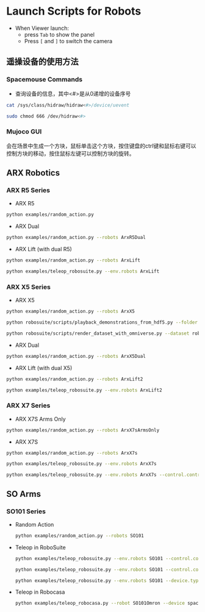# Launch Scripts for Robots

* When Viewer launch:
  * press `Tab` to show the panel
  * Press `[` and `]`  to switch the camera 

## 遥操设备的使用方法
### Spacemouse Commands
* 查询设备的信息，其中<#>是从0递增的设备序号
```bash
cat /sys/class/hidraw/hidraw<#>/device/uevent
```
```bash
sudo chmod 666 /dev/hidraw<#>
```

### Mujoco GUI
会在场景中生成一个方块，鼠标单击这个方块，按住键盘的ctrl键和鼠标右键可以控制方块的移动，按住鼠标左键可以控制方块的旋转。


## ARX Robotics

### ARX R5 Series
* ARX R5
```bash
python examples/random_action.py
```

* ARX Dual
```bash
python examples/random_action.py --robots ArxR5Dual
```

* ARX Lift (with dual R5)
```bash
python examples/random_action.py --robots ArxLift
```
```bash
python examples/teleop_robosuite.py --env.robots ArxLift
```

### ARX X5 Series
* ARX X5
```bash
python examples/random_action.py --robots ArxX5
```
```bash
python robosuite/scripts/playback_demonstrations_from_hdf5.py --folder  robosuite/models/assets/demonstrations_private/1751959069_4537017/ --use-actions
```
```bash
python robosuite/scripts/render_dataset_with_omniverse.py --dataset robosuite/models/assets/demonstrations_private/1751959069_4537017/demo.hdf5 --ds_format robosuite --episode 1 --camera agentview frontview --width 1920 --height 1080 --renderer RayTracedLighting --save_video --hide_sites --rgb --normals
```
* ARX Dual
```bash
python examples/random_action.py --robots ArxX5Dual
```

* ARX Lift (with dual X5)
```bash
python examples/random_action.py --robots ArxLift2
```
```bash
python examples/teleop_robosuite.py --env.robots ArxLift2
```

### ARX X7 Series

* ARX X7S Arms Only
```bash
python examples/random_action.py --robots ArxX7sArmsOnly
```

* ARX X7S
```bash
python examples/random_action.py --robots ArxX7s
```
```bash
python examples/teleop_robosuite.py --env.robots ArxX7s
```
```bash
python examples/teleop_robosuite.py --env.robots ArxX7s --control.controller WHOLE_BODY_IK --device.type mjgui
```

## SO Arms
### SO101 Series
* Random Action
  ```bash
  python examples/random_action.py --robots SO101
  ```
* Teleop in RoboSuite
  ```bash
  python examples/teleop_robosuite.py --env.robots SO101 --control.controller BASIC
  ```
  ```bash
  python examples/teleop_robosuite.py --env.robots SO101 --control.controller WHOLE_BODY_IK --device.type mjgui
  ```
    ```bash
  python examples/teleop_robosuite.py --env.robots SO101 --device.type lerobot_lead --device.teleoperator.type=so101_leader --device.teleoperator.port=/dev/ttyACM0 --device.teleoperator.id=my_awesome_leader_arm
  ```
* Teleop in Robocasa
  ```bash
  python examples/teleop_robocasa.py --robot SO101Omron --device spacemouse
  ```